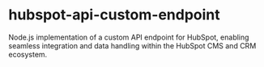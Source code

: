 # hubspot-api-custom-endpoint
Node.js implementation of a custom API endpoint for HubSpot, enabling seamless integration and data handling within the HubSpot CMS and CRM ecosystem.
